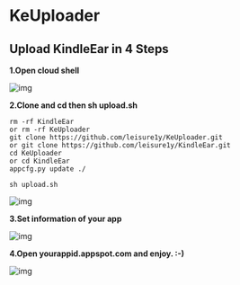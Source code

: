 # KeUploader

## Upload KindleEar in 4 Steps

__1.Open cloud shell__

![img](img/1.png)

__2.Clone and cd then sh upload.sh__


```shell
rm -rf KindleEar
or rm -rf KeUploader
git clone https://github.com/leisure1y/KeUploader.git
or git clone https://github.com/leisure1y/KindleEar.git
cd KeUploader
or cd KindleEar
appcfg.py update ./

sh upload.sh
```

![img](img/2.png)

__3.Set information of your app__

![img](img/4.png)

__4.Open yourappid.appspot.com and enjoy. :-)__

![img](img/3.png)


